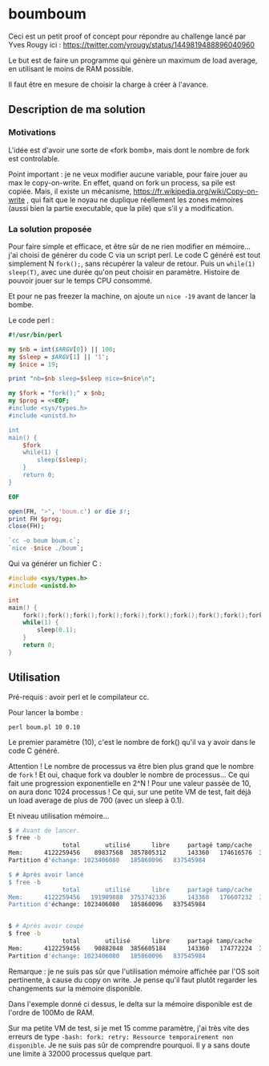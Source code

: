 # boumboum

Ceci est un petit proof of concept pour répondre au challenge lancé par Yves Rougy ici : https://twitter.com/yrougy/status/1449819488896040960

Le but est de faire un programme qui génère un maximum de load average, en utilisant le moins de RAM possible.

Il faut être en mesure de choisir la charge à créer à l'avance.

## Description de ma solution

### Motivations

L'idée est d'avoir une sorte de «fork bomb», mais dont le nombre de fork est controlable.

Point important : je ne veux modifier aucune variable, pour faire jouer au max le copy-on-write.
En effet, quand on fork un process, sa pile est copiée. Mais, il existe un mécanisme, https://fr.wikipedia.org/wiki/Copy-on-write ,
qui fait que le noyau ne duplique réellement les zones mémoires (aussi bien la partie executable, que la pile) que s'il y a modification.

### La solution proposée

Pour faire simple et efficace, et être sûr de ne rien modifier en mémoire... j'ai choisi de générer du code C via un script perl.
Le code C généré est tout simplement N `fork();`, sans récupérer la valeur de retour.
Puis un `while(1) sleep(T)`, avec une durée qu'on peut choisir en paramètre. Histoire de pouvoir jouer sur le temps CPU consommé.

Et pour ne pas freezer la machine, on ajoute un `nice -19` avant de lancer la bombe.

Le code perl :

```perl
#!/usr/bin/perl

my $nb = int($ARGV[0]) || 100;
my $sleep = $ARGV[1] || '1';
my $nice = 19;

print "nb=$nb sleep=$sleep nice=$nice\n";

my $fork = "fork();" x $nb;
my $prog = <<EOF;
#include <sys/types.h>
#include <unistd.h>

int
main() {
	$fork
	while(1) {
		sleep($sleep);
	}
	return 0;
}

EOF

open(FH, '>', 'boum.c') or die $!;
print FH $prog;
close(FH);

`cc -o boum boum.c`;
`nice -$nice ./boum`;
```

Qui va générer un fichier C :

```C
#include <sys/types.h>
#include <unistd.h>

int
main() {
	fork();fork();fork();fork();fork();fork();fork();fork();fork();fork();
	while(1) {
		sleep(0.1);
	}
	return 0;
}
```

## Utilisation

Pré-requis : avoir perl et le compilateur cc.

Pour lancer la bombe :

```shell
perl boum.pl 10 0.10
```

Le premier paramètre (10), c'est le nombre de fork() qu'il va y avoir dans le code C généré.

Attention ! Le nombre de processus va être bien plus grand que le nombre de `fork` !
Et oui, chaque fork va doubler le nombre de processus... Ce qui fait une progression exponentielle en 2^N !
Pour une valeur passée de 10, on aura donc 1024 processus !
Ce qui, sur une petite VM de test, fait déjà un load average de plus de 700 (avec un sleep à 0.1).


Et niveau utilisation mémoire...

```bash
$ # Avant de lancer.
$ free -b
               total       utilisé      libre     partagé tamp/cache   disponible
Mem:      4122259456    89837568  3857805312      143360   174616576  3817267200
Partition d'échange: 1023406080   185860096   837545984

$ # Après avoir lancé
$ free -b
               total       utilisé      libre     partagé tamp/cache   disponible
Mem:      4122259456   191909888  3753742336      143360   176607232  3714199552
Partition d'échange: 1023406080   185860096   837545984


$ # Après avoir coupé
$ free -b
               total       utilisé      libre     partagé tamp/cache   disponible
Mem:      4122259456    90882048  3856605184      143360   174772224  3816144896
Partition d'échange: 1023406080   185860096   837545984

```

Remarque : je ne suis pas sûr que l'utilisation mémoire affichée par l'OS soit pertinente, à cause du copy on write.
Je pense qu'il faut plutôt regarder les changements sur la mémoire disponible.

Dans l'exemple donné ci dessus, le delta sur la mémoire disponible est de l'ordre de 100Mo de RAM. 

Sur ma petite VM de test, si je met 15 comme paramètre, j'ai très vite des erreurs de type
`-bash: fork: retry: Ressource temporairement non disponible`.
Je ne suis pas sûr de comprendre pourquoi. Il y a sans doute une limite à 32000 processus quelque part.

